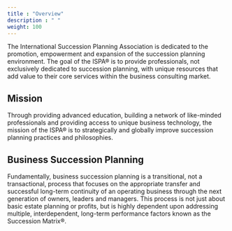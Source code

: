 ```yaml
---
title : "Overview"
description : " "
weight: 100
---
```


 

The International Succession Planning Association is dedicated to the promotion, empowerment and expansion of the succession planning environment. The goal of the ISPA® is to provide professionals, not exclusively dedicated to succession planning, with unique resources that add value to their core services within the business consulting market.

## Mission

Through providing advanced education, building a network of like-minded professionals and providing access to unique business technology, the mission of the ISPA® is to strategically and globally improve succession planning practices and philosophies.

## Business Succession Planning

Fundamentally, business succession planning is a transitional, not a transactional, process that focuses on the appropriate transfer and successful long-term continuity of an operating business through the next generation of owners, leaders and managers. This process is not just about basic estate planning or profits, but is highly dependent upon addressing multiple, interdependent, long-term performance factors known as the Succession Matrix®.

 
